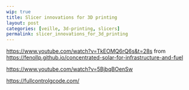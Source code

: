 ```yaml
---
wip: true
title: Slicer innovations for 3D printing
layout: post
categories: [veille, 3d-printing, slicers]
permalink: slicer_innovations_for_3d_printing
---
```


https://www.youtube.com/watch?v=TkEOMQ6rQ6s&t=28s from https://fenollp.github.io/concentrated-solar-for-infrastructure-and-fuel

https://www.youtube.com/watch?v=5BjbqBOenSw

https://fullcontrolgcode.com/
